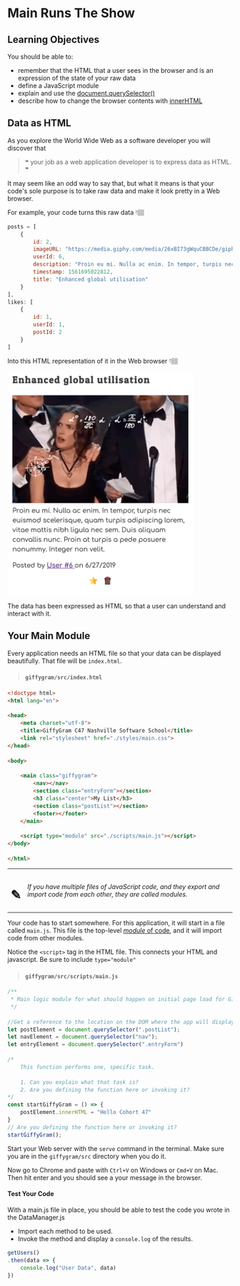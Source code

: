 # Main Runs The Show

## Learning Objectives
You should be able to:
* remember that the HTML that a user sees in the browser and is an expression of the state of your raw data
* define a JavaScript module
* explain and use the [document.querySelector()](https://www.youtube.com/watch?v=3oOKAJTD2F8)
* describe how to change the browser contents with [innerHTML](https://www.youtube.com/watch?v=1UsllDMhvN4)

## Data as HTML

As you explore the World Wide Web as a software developer you will discover that

> &#x275d; your job as a web application developer is to express data as HTML. &#x275e;

It may seem like an odd way to say that, but what it means is that your code's sole purpose is to take raw data and make it look pretty in a Web browser.

For example, your code turns this raw data 👇🏽

```js
posts = [
    {
        id: 2,
        imageURL: "https://media.giphy.com/media/26xBI73gWquCBBCDe/giphy.gif",
        userId: 6,
        description: "Proin eu mi. Nulla ac enim. In tempor, turpis nec euismod scelerisque, quam turpis adipiscing lorem, vitae mattis nibh ligula nec sem.\n\nDuis aliquam convallis nunc. Proin at turpis a pede posuere nonummy. Integer non velit.",
        timestamp: 1561695022812,
        title: "Enhanced global utilisation"
    }
],
likes: [
    {
        id: 1,
        userId: 1,
        postId: 2
    }
]
```

Into this HTML representation of it in the Web browser 👇🏽

<img src="./images/data-as-html.png" height="500" />


The data has been expressed as HTML so that a user can understand and interact with it.

## Your Main Module

Every application needs an HTML file so that your data can be displayed beautifully. That file will be `index.html`.

> #### `giffygram/src/index.html`

```html
<!doctype html>
<html lang="en">

<head>
    <meta charset="utf-8">
    <title>GiffyGram C47 Nashville Software School</title>
    <link rel="stylesheet" href="./styles/main.css">
</head>

<body>
	
    <main class="giffygram">
		<nav></nav>
		<section class="entryForm"></section>
		<h3 class="center">My List</h3>
		<section class="postList"></section>
		<footer></footer>
	</main>
	
    <script type="module" src="./scripts/main.js"></script>
</body>

</html>
```

| | |
|:---:|:---|
| <h1>&#x270e;</h1> |  _If you have multiple files of JavaScript code, and they export and import code from each other, they are called modules._ |

Your code has to start somewhere. For this application, it will start in a file called `main.js`. This file is the top-level [_module_ of code](https://javascript.info/modules-intro#what-is-a-module), and it will import code from other modules.


Notice the `<script>` tag in the HTML file. This connects your HTML and javascript. Be sure to include `type="module"`

> #### `giffygram/src/scripts/main.js`

```js
/**
 * Main logic module for what should happen on initial page load for Giffygram
 */

//Get a reference to the location on the DOM where the app will display
let postElement = document.querySelector(".postList");
let navElement = document.querySelector("nav");
let entryElement = document.querySelector(".entryForm")

/*
    This function performs one, specific task.

    1. Can you explain what that task is?
    2. Are you defining the function here or invoking it?
*/
const startGiffyGram = () => {
	postElement.innerHTML = "Hello Cohort 47"
}
// Are you defining the function here or invoking it?
startGiffyGram();
```

Start your Web server with the `serve` command in the terminal. Make sure you are in the `giffygram/src` directory when you do it.


Now go to Chrome and paste with `Ctrl+V` on Windows or `Cmd+V` on Mac. Then hit enter and you should see a your message in the browser.

#### Test Your Code
With a main.js file in place, you should be able to test the code you wrote in the DataManager.js

* Import each method to be used.
* Invoke the method and display a `console.log` of the results.

```js
getUsers()
.then(data => {
    console.log("User Data", data)
})

```
